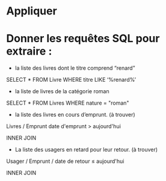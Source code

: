 # Appliquer

# Donner les requêtes SQL pour extraire :

- la liste des livres dont le titre comprend “renard”

SELECT *  FROM Livre WHERE titre LIKE ‘%renard%’

- la liste de livres de la catégorie roman

SELECT * FROM Livres WHERE nature = "roman"

- la liste des livres en cours d’emprunt. (à trouver)

Livres / Emprunt date d'emprunt > aujourd'hui

INNER JOIN

- La liste des usagers en retard pour leur retour. (à trouver)

Usager / Emprunt / date de retour ≤ aujourd'hui 

INNER JOIN

